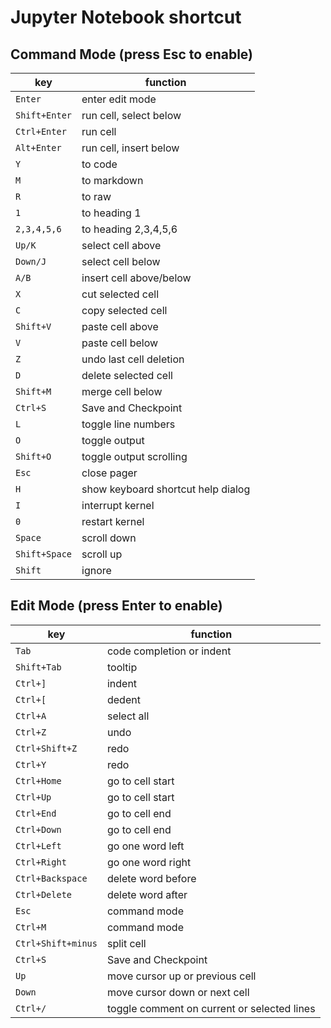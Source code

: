 # Jupyter Notebook shortcut

## Command Mode (press Esc to enable)

| key | function |
|---|---|
| `Enter` | enter edit mode |
| `Shift+­Enter` | run cell, select below |
| `Ctrl+Enter` | run cell |
| `Alt+Enter` | run cell, insert below |
| `Y` | to code |
| `M` | to markdown |
| `R` | to raw |
| `1` | to heading 1 |
| `2,3,4,5,6` | to heading 2,3,4,5,6 |
| `Up/K` | select cell above |
| `Down/J` | select cell below |
| `A/B` | insert cell above/­below |
| `X` | cut selected cell |
| `C` | copy selected cell |
|`Shift+V` | paste cell above |
| `V` | paste cell below |
| `Z` | undo last cell deletion |
| `D` | delete selected cell |
| `Shift+M` | merge cell below |
| `Ctrl+S` | Save and Checkpoint |
| `L` | toggle line numbers |
| `O` | toggle output |
| `Shift+O` | toggle output scrolling |
| `Esc` | close pager |
| `H` | show keyboard shortcut help dialog |
| `I` | interrupt kernel |
| `0` | restart kernel |
| `Space` | scroll down |
| `Shift+­Space` | scroll up |
| `Shift` | ignore |

## Edit Mode (press Enter to enable)

| key | function |
|---|---|
| `Tab` | code completion or indent |
| `Shift+Tab` | tooltip |
| `Ctrl+]` | indent |
| `Ctrl+[` | dedent |
| `Ctrl+A` | select all |
| `Ctrl+Z` | undo |
| `Ctrl+S­hift+Z` | redo |
| `Ctrl+Y` | redo |
| `Ctrl+Home` | go to cell start |
| `Ctrl+Up`| go to cell start |
| `Ctrl+End` | go to cell end |
| `Ctrl+Down` | go to cell end |
| `Ctrl+Left` | go one word left |
| `Ctrl+Right` | go one word right |
| `Ctrl+B­ack­space` | delete word before |
| `Ctrl+D­elete` | delete word after |
| `Esc` | command mode |
| `Ctrl+M` | command mode |
| `Ctrl+S­hift+minus` | split cell |
| `Ctrl+S` | Save and Checkpoint |
| `Up` | move cursor up or previous cell |
| `Down` | move cursor down or next cell |
| `Ctrl+/` | toggle comment on current or selected lines |
